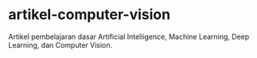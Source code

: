 # artikel-computer-vision
Artikel pembelajaran dasar Artificial Intelligence, Machine Learning, Deep Learning, dan Computer Vision.
